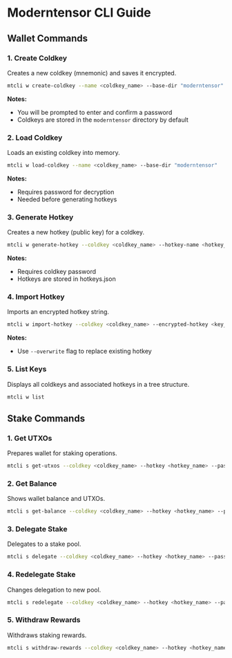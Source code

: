 # Moderntensor CLI Guide

## Wallet Commands

### 1. Create Coldkey

Creates a new coldkey (mnemonic) and saves it encrypted.

```bash
mtcli w create-coldkey --name <coldkey_name> --base-dir "moderntensor"
```

**Notes:**

- You will be prompted to enter and confirm a password
- Coldkeys are stored in the `moderntensor` directory by default

### 2. Load Coldkey

Loads an existing coldkey into memory.

```bash
mtcli w load-coldkey --name <coldkey_name> --base-dir "moderntensor"
```

**Notes:**

- Requires password for decryption
- Needed before generating hotkeys

### 3. Generate Hotkey

Creates a new hotkey (public key) for a coldkey.

```bash
mtcli w generate-hotkey --coldkey <coldkey_name> --hotkey-name <hotkey_name> --base-dir "moderntensor"
```

**Notes:**

- Requires coldkey password
- Hotkeys are stored in hotkeys.json

### 4. Import Hotkey

Imports an encrypted hotkey string.

```bash
mtcli w import-hotkey --coldkey <coldkey_name> --encrypted-hotkey <key_string> --hotkey-name <hotkey_name> --base-dir "moderntensor"
```

**Notes:**

- Use `--overwrite` flag to replace existing hotkey

### 5. List Keys

Displays all coldkeys and associated hotkeys in a tree structure.

```bash
mtcli w list
```

## Stake Commands

### 1. Get UTXOs

Prepares wallet for staking operations.

```bash
mtcli s get-utxos --coldkey <coldkey_name> --hotkey <hotkey_name> --password <coldkey_password>
```

### 2. Get Balance

Shows wallet balance and UTXOs.

```bash
mtcli s get-balance --coldkey <coldkey_name> --hotkey <hotkey_name> --password <coldkey_password>
```

### 3. Delegate Stake

Delegates to a stake pool.

```bash
mtcli s delegate --coldkey <coldkey_name> --hotkey <hotkey_name> --password <coldkey_password> --pool-id <pool_id_hex>
```

### 4. Redelegate Stake

Changes delegation to new pool.

```bash
mtcli s redelegate --coldkey <coldkey_name> --hotkey <hotkey_name> --password <coldkey_password> --new-pool-id <new_pool_id_hex>
```

### 5. Withdraw Rewards

Withdraws staking rewards.

```bash
mtcli s withdraw-rewards --coldkey <coldkey_name> --hotkey <hotkey_name> --password <coldkey_password>
```
